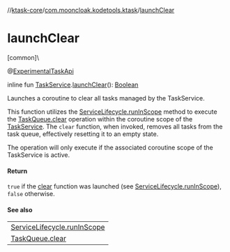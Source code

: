 //[ktask-core](../../index.md)/[com.mooncloak.kodetools.ktask](index.md)/[launchClear](launch-clear.md)

# launchClear

[common]\

@[ExperimentalTaskApi](-experimental-task-api/index.md)

inline fun [TaskService](-task-service/index.md).[launchClear](launch-clear.md)(): [Boolean](https://kotlinlang.org/api/core/kotlin-stdlib/kotlin/-boolean/index.html)

Launches a coroutine to clear all tasks managed by the TaskService.

This function utilizes the [ServiceLifecycle.runInScope](-service-lifecycle/run-in-scope.md) method to execute the [TaskQueue.clear](-task-queue/clear.md) operation within the coroutine scope of the [TaskService](-task-service/index.md). The `clear` function, when invoked, removes all tasks from the task queue, effectively resetting it to an empty state.

The operation will only execute if the associated coroutine scope of the TaskService is active.

#### Return

`true` if the [clear](https://kotlinlang.org/api/core/kotlin-stdlib/kotlin.text/index.html) function was launched (see [ServiceLifecycle.runInScope](-service-lifecycle/run-in-scope.md)), `false` otherwise.

#### See also

| |
|---|
| [ServiceLifecycle.runInScope](-service-lifecycle/run-in-scope.md) |
| [TaskQueue.clear](-task-queue/clear.md) |
